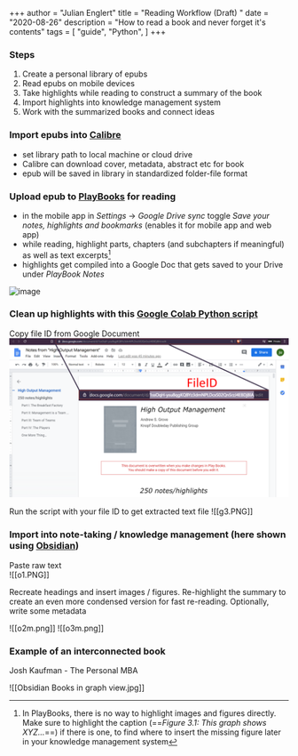 +++
author = "Julian Englert"
title = "Reading Workflow (Draft) "
date = "2020-08-26"
description = "How to read a book and never forget it's contents"
tags = [
    "guide",
    "Python",
]
+++

### Steps
1. Create a personal library of epubs
2. Read epubs on mobile devices
3. Take highlights while reading to construct a summary of the book
4. Import highlights into knowledge management system
5. Work with the summarized books and connect ideas

### Import epubs into [Calibre](https://calibre-ebook.com/)
- set library path to local machine or cloud drive
- Calibre can download cover, metadata, abstract etc for book
- epub will be saved in library in standardized folder-file format

### Upload epub to [PlayBooks](https://play.google.com/books) for reading
- in the mobile app in *Settings* -> *Google Drive sync* toggle *Save your notes, highlights and bookmarks* (enables it for mobile app and web app)
- while reading, highlight parts, chapters (and subchapters if meaningful) as well as text excerpts[^figures] 
- highlights get compiled into a Google Doc that gets saved to your Drive under *PlayBook Notes*

![image](/g1.PNG)
### Clean up highlights with this [Google Colab Python script](https://colab.research.google.com/drive/1YOfi97SG_1fO2iHFupG5doP2xRNiWXZN)
Copy file ID from Google Document 
![](g2.PNG)

Run the script with your file ID to get extracted text file 
![[g3.PNG]]

### Import into note-taking / knowledge management (here shown using [Obsidian](https://obsidian.md))

Paste raw text  
![[o1.PNG]]


Recreate headings and insert images / figures. Re-highlight the summary to create an even more condensed version for fast re-reading. Optionally, write some metadata 

![[o2m.png]]
![[o3m.png]]

### Example of an interconnected book

Josh Kaufman - The Personal MBA

![[Obsidian Books in graph view.jpg]]


[^figures]: In PlayBooks, there is no way to highlight images and figures directly. Make sure to highlight the caption (==*Figure 3.1: This graph shows XYZ...*==) if there is one, to find where to insert the missing figure later in your knowledge management system
